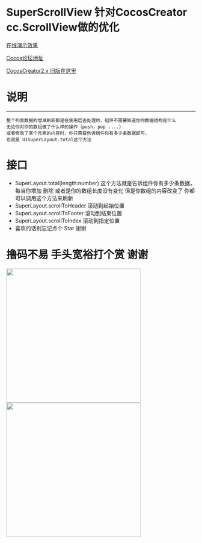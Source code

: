 
# SuperScrollView 针对CocosCreator cc.ScrollView做的优化 

[在线演示效果](https://icipiqkm.github.io/super-scrollview/)

[Cocos论坛地址](http://forum.cocos.org/t/cocos-creator-scrollview-uisuperscrollview/99891)

[CocosCreator2.x 旧版在这里](https://github.com/icipiqkm/UISuperScrollview)
# 说明
---
    整个列表数据的增减刷新都是在使用层去处理的，组件不需要知道你的数据结构是什么
    无论你对你的数组做了什么样的操作（push，pop ....）
    或者修改了某个元素的内容时，你只需要告诉组件你有多少条数据即可，
    也就是 UISuperLayout.total这个方法

# 接口
* SuperLayout.total(length:number) 这个方法就是告诉组件你有多少条数据，每当你增加 删除 或者是你的数组长度没有变化 但是你数组的内容改变了 你都可以调用这个方法来刷新
* SuperLayout.scrollToHeader 滚动到起始位置
* SuperLayout.scrollToFooter 滚动到结束位置
* SuperLayout.scrollToIndex  滚动到指定位置
* 喜欢的话别忘记点个 Star 谢谢

# 撸码不易 手头宽裕打个赏 谢谢

<img src="https://icipiqkm.github.io/image/photo_2021-08-02_00-42-34.jpg" width="357">
<img src="https://icipiqkm.github.io/image/photo_2021-08-02_00-43-03.jpg" width="357">
